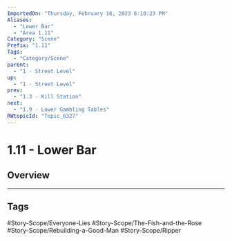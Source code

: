 ```yaml
---
ImportedOn: "Thursday, February 16, 2023 6:10:23 PM"
Aliases:
  - "Lower Bar"
  - "Area 1.11"
Category: "Scene"
Prefix: "1.11"
Tags:
  - "Category/Scene"
parent:
  - "1 - Street Level"
up:
  - "1 - Street Level"
prev:
  - "1.3 - Kill Station"
next:
  - "1.9 - Lower Gambling Tables"
RWtopicId: "Topic_6327"
---
```

# 1.11 - Lower Bar
## Overview

---
## Tags
#Story-Scope/Everyone-Lies #Story-Scope/The-Fish-and-the-Rose #Story-Scope/Rebuilding-a-Good-Man #Story-Scope/Ripper

